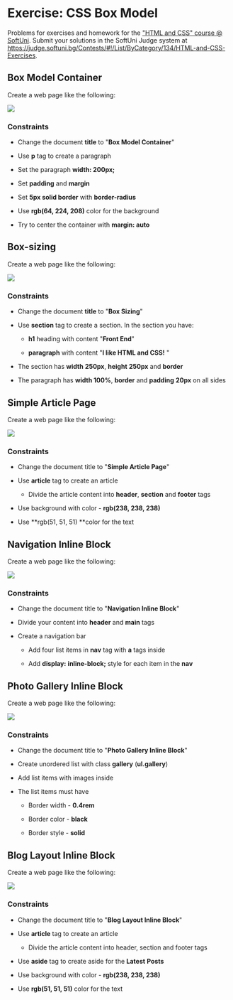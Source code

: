 # Exercise: **CSS Box Model**

Problems for exercises and homework for the ["HTML and CSS" course @
SoftUni](https://softuni.bg/trainings/2983/html-and-css-may-2020).
Submit your solutions in the SoftUni Judge system at
<https://judge.softuni.bg/Contests/#!/List/ByCategory/134/HTML-and-CSS-Exercises>.

## Box Model Container

Create a web page like the following:

![](./media/image1.png)

### Constraints

  - Change the document **title** to "**Box Model Container**"

  - Use **p** tag to create a paragraph

  - Set the paragraph **width: 200px;**

  - Set **padding** and **margin**

  - Set **5px solid border** with **border-radius**

  - Use **rgb(64, 224, 208)** color for the background

  - Try to center the container with **margin: auto**

## Box-sizing

Create a web page like the following:

![](./media/image2.png)

### Constraints

  - Change the document **title** to "**Box Sizing**"

  - Use **section** tag to create a section. In the section you have:
    
      - **h1** heading with content "**Front End**"
    
      - **paragraph** with content "**I like HTML and CSS\!** "

  - The section has **width** **250px**, **height** **250px** and
    **border**

  - The paragraph has **width 100%**, **border** and **padding**
    **20px** on all sides

## Simple Article Page

Create a web page like the following:

![](./media/image3.png)

### Constraints

  - Change the document title to "**Simple Article Page**"

  - Use **article** tag to create an article
    
      - Divide the article content
        into **header**, **section** and **footer** tags

  - Use background with color - **rgb(238, 238, 238)**

  - Use **rgb(51, 51, 51) **color for the text

##  Navigation Inline Block

Create a web page like the following:

![](./media/image4.png)

### Constraints

  - Change the document title to "**Navigation Inline Block**"

  - Divide your content into **header** and **main** tags

  - Create a navigation bar 
    
      - Add four list items in **nav** tag with **a** tags inside
    
      - Add **display:** **inline-block;** style for each item in
        the **nav**

## Photo Gallery Inline Block

Create a web page like the following:

![](./media/image5.png)

### Constraints

  - Change the document title to "**Photo Gallery Inline Block**"

  - Create unordered list with class **gallery** (**ul.gallery**) 

  - Add list items with images inside

  - The list items must have
    
      - Border width - **0.4rem**
    
      - Border color - **black**
    
      - Border style - **solid**

## Blog Layout Inline Block

Create a web page like the following:

![](./media/image6.png)

### Constraints

  - Change the document title to "**Blog Layout Inline Block**"

  - Use **article** tag to create an article
    
      - Divide the article content into header, section and footer tags

  - Use **aside** tag to create aside for the **Latest** **Posts**

  - Use background with color - **rgb(238, 238, 238)**

  - Use **rgb(51, 51, 51)** color for the text
